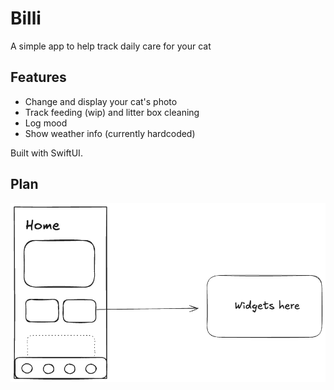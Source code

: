 # Billi

A simple app to help track daily care for your cat

## Features

- Change and display your cat's photo
- Track feeding (wip) and litter box cleaning
- Log mood
- Show weather info (currently hardcoded)

Built with SwiftUI.

## Plan
![Whiteboard](ss.png)
